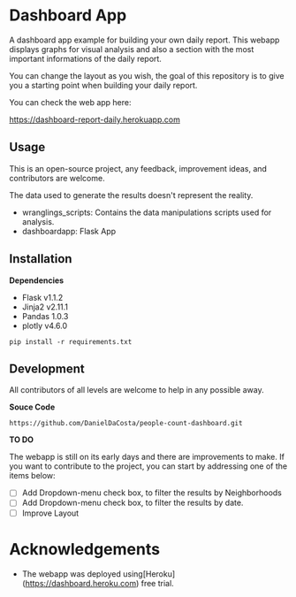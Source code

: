 # Dashboard App

A dashboard app example for building your own daily report. This webapp displays graphs for visual analysis and also a section with the most important informations of the daily report.

You can change the layout as you wish, the goal of this repository is to give you a starting point when building your daily report.

You can check the web app here:

https://dashboard-report-daily.herokuapp.com



## Usage

This is an open-source project, any feedback, improvement ideas, and contributors are welcome.

The data used to generate the results doesn't represent the reality.

- wranglings_scripts: Contains the data manipulations scripts used for analysis.
- dashboardapp: Flask App

## Installation

**Dependencies**

- Flask v1.1.2
- Jinja2 v2.11.1
- Pandas 1.0.3
- plotly v4.6.0

```
pip install -r requirements.txt
```

## Development

All contributors of all levels are welcome to help in any possible away. 

**Souce Code**

```
https://github.com/DanielDaCosta/people-count-dashboard.git
```

**TO DO**

The webapp is still on its early days and there are improvements to make. If you want to contribute to the project, you can start by addressing one of the items below:

- [ ] Add Dropdown-menu check box, to filter the results by Neighborhoods
- [ ] Add Dropdown-menu check box, to filter the results by date.
- [ ] Improve Layout

# Acknowledgements

- The webapp was deployed using[Heroku] (https://dashboard.heroku.com) free trial.
